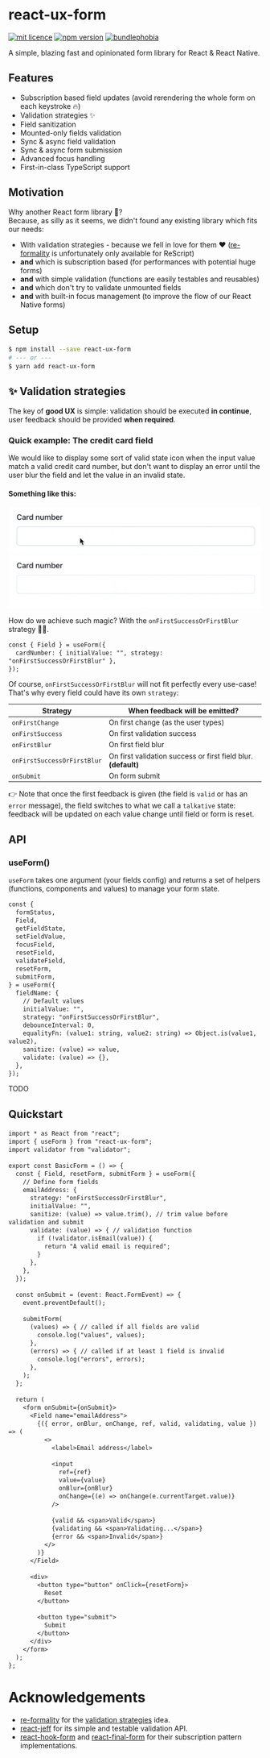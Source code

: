 # react-ux-form

[![mit licence](https://img.shields.io/dub/l/vibe-d.svg?style=for-the-badge)](https://github.com/swan-io/react-ux-form/blob/master/LICENSE)
[![npm version](https://img.shields.io/npm/v/react-ux-form?style=for-the-badge)](https://www.npmjs.org/package/react-ux-form)
[![bundlephobia](https://img.shields.io/bundlephobia/minzip/react-ux-form?label=size&style=for-the-badge)](https://bundlephobia.com/result?p=react-ux-form)

A simple, blazing fast and opinionated form library for React & React Native.

## Features

- Subscription based field updates (avoid rerendering the whole form on each keystroke 🔥)
- Validation strategies ✨
- Field sanitization
- Mounted-only fields validation
- Sync & async field validation
- Sync & async form submission
- Advanced focus handling
- First-in-class TypeScript support

## Motivation

Why another React form library 🤔?<br>
Because, as silly as it seems, we didn't found any existing library which fits our needs:

- With validation strategies - because we fell in love for them ♥️ ([re-formality](https://github.com/MinimaHQ/re-formality) is unfortunately only available for ReScript)
- **and** which is subscription based (for performances with potential huge forms)
- **and** with simple validation (functions are easily testables and reusables)
- **and** which don't try to validate unmounted fields
- **and** with built-in focus management (to improve the flow of our React Native forms)

## Setup

```bash
$ npm install --save react-ux-form
# --- or ---
$ yarn add react-ux-form
```

## ✨ Validation strategies

The key of **good UX** is simple: validation should be executed **in continue**, user feedback should be provided **when required**.

### Quick example: The credit card field

We would like to display some sort of valid state icon when the input value match a valid credit card number, but don't want to display an error until the user blur the field and let the value in an invalid state.

#### Something like this:

![Valid credit card](docs/credit-card-valid.gif)
![Invalid credit card](docs/credit-card-error.gif)

How do we achieve such magic? With the `onFirstSuccessOrFirstBlur` strategy 🧙‍♂️.<br>

```tsx
const { Field } = useForm({
  cardNumber: { initialValue: "", strategy: "onFirstSuccessOrFirstBlur" },
});
```

Of course, `onFirstSuccessOrFirstBlur` will not fit perfectly every use-case!<br>
That's why every field could have its own `strategy`:

| Strategy                    | When feedback will be emitted?                                 |
| --------------------------- | -------------------------------------------------------------- |
| `onFirstChange`             | On first change (as the user types)                            |
| `onFirstSuccess`            | On first validation success                                    |
| `onFirstBlur`               | On first field blur                                            |
| `onFirstSuccessOrFirstBlur` | On first validation success or first field blur. **(default)** |
| `onSubmit`                  | On form submit                                                 |

👉 Note that once the first feedback is given (the field is `valid` or has an `error` message), the field switches to what we call a `talkative` state: feedback will be updated on each value change until field or form is reset.

## API

### useForm()

`useForm` takes one argument (your fields config) and returns a set of helpers (functions, components and values) to manage your form state.

```tsx
const {
  formStatus,
  Field,
  getFieldState,
  setFieldValue,
  focusField,
  resetField,
  validateField,
  resetForm,
  submitForm,
} = useForm({
  fieldName: {
    // Default values
    initialValue: "",
    strategy: "onFirstSuccessOrFirstBlur",
    debounceInterval: 0,
    equalityFn: (value1: string, value2: string) => Object.is(value1, value2),
    sanitize: (value) => value,
    validate: (value) => {},
  },
});
```

TODO

## Quickstart

```tsx
import * as React from "react";
import { useForm } from "react-ux-form";
import validator from "validator";

export const BasicForm = () => {
  const { Field, resetForm, submitForm } = useForm({
    // Define form fields
    emailAddress: {
      strategy: "onFirstSuccessOrFirstBlur",
      initialValue: "",
      sanitize: (value) => value.trim(), // trim value before validation and submit
      validate: (value) => { // validation function
        if (!validator.isEmail(value)) {
          return "A valid email is required";
        }
      },
    },
  });

  const onSubmit = (event: React.FormEvent) => {
    event.preventDefault();

    submitForm(
      (values) => { // called if all fields are valid
        console.log("values", values);
      },
      (errors) => { // called if at least 1 field is invalid
        console.log("errors", errors);
      },
    );
  };

  return (
    <form onSubmit={onSubmit}>
      <Field name="emailAddress">
        {({ error, onBlur, onChange, ref, valid, validating, value }) => (
          <>
            <label>Email address</label>

            <input
              ref={ref}
              value={value}
              onBlur={onBlur}
              onChange={(e) => onChange(e.currentTarget.value)}
            />

            {valid && <span>Valid</span>}
            {validating && <span>Validating...</span>}
            {error && <span>Invalid</span>}
          </>
        )}
      </Field>

      <div>
        <button type="button" onClick={resetForm}>
          Reset
        </button>

        <button type="submit">
          Submit
        </button>
      </div>
    </form>
  );
};
```

# Acknowledgements

- [re-formality](https://github.com/MinimaHQ/re-formality) for the [validation strategies](https://github.com/MinimaHQ/re-formality/blob/master/docs/02-ValidationStrategies.md) idea.
- [react-jeff](https://github.com/jamiebuilds/react-jeff) for its simple and testable validation API.
- [react-hook-form](https://react-hook-form.com/) and [react-final-form](https://github.com/final-form/react-final-form) for their subscription pattern implementations.
